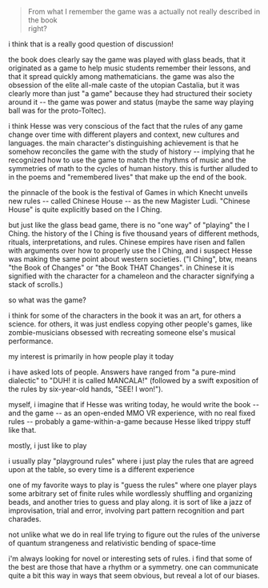 
> From what I remember the game was a actually not really described in the book\
  right?

i think that is a really good question of discussion!

the book does clearly say the game was played with glass beads, that it
originated as a game to help music students remember their lessons, and that
it spread quickly among mathematicians. the game was also the obsession of the
elite all-male caste of the utopian Castalia, but it was clearly more than just
"a game" because they had structured their society around it -- the game was
power and status (maybe the same way playing ball was for the proto-Toltec).

i think Hesse was very conscious of the fact that the rules of any game change
over time with different players and context, new cultures and languages. the
main character's distinguishing achievement is that he somehow reconciles the
game with the study of history -- implying that he recognized how to use the
game to match the rhythms of music and the symmetries of math to the cycles of
human history. this is further alluded to in the poems and "remembered lives"
that make up the end of the book.

the pinnacle of the book is the festival of Games in which Knecht unveils new
rules -- called Chinese House -- as the new Magister Ludi. "Chinese House" is
quite explicitly based on the I Ching.

but just like the glass bead game, there is no "one way" of "playing" the I
Ching. the history of the I Ching is five thousand years of different methods,
rituals, interpretations, and rules. Chinese empires have risen and fallen
with arguments over how to properly use the I Ching, and i suspect Hesse was
making the same point about western societies. ("I Ching", btw, means "the Book
of Changes" or "the Book THAT Changes". in Chinese it is signified with the
character for a chameleon and the character signifying a stack of scrolls.)

so what was the game?

i think for some of the characters in the book it was an art, for others a
science. for others, it was just endless copying other people's games, like
zombie-musicians obsessed with recreating someone else's musical performance.

my interest is primarily in how people play it today

i have asked lots of people. Answers have ranged from "a pure-mind dialectic"
to "DUH! it is called MANCALA!" (followed by a swift exposition of the rules by
six-year-old hands, "SEE! I won!").

myself, i imagine that if Hesse was writing today, he would write the book --
and the game -- as an open-ended MMO VR experience, with no real fixed rules --
probably a game-within-a-game because Hesse liked trippy stuff like that.

mostly, i just like to play

i usually play "playground rules" where i just play the rules that are agreed
upon at the table, so every time is a different experience

one of my favorite ways to play is "guess the rules" where one player plays
some arbitrary set of finite rules while wordlessly shuffling and organizing
beads, and another tries to guess and play along. it is sort of like a jazz of
improvisation, trial and error, involving part pattern recognition and part
charades.

not unlike what we do in real life trying to figure out the rules of the
universe of quantum strangeness and relativistic bending of space-time

i'm always looking for novel or interesting sets of rules. i find that some of
the best are those that have a rhythm or a symmetry. one can communicate quite a
bit this way in ways that seem obvious, but reveal a lot of our biases.
